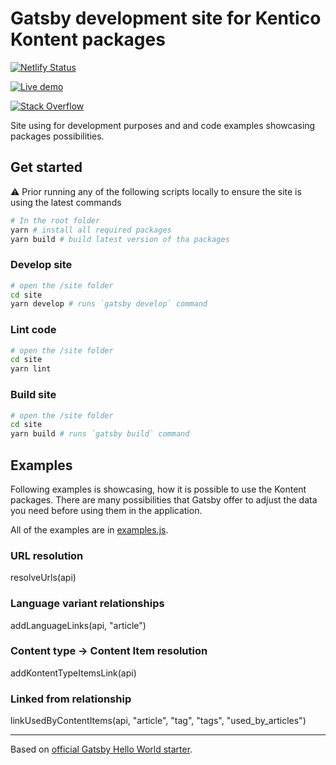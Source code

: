 # Gatsby development site for Kentico Kontent packages

[![Netlify Status](https://api.netlify.com/api/v1/badges/f1a1ebfd-e0c7-4f52-9705-974e605fb8d4/deploy-status)](https://app.netlify.com/sites/gatsby-starter-kontent-hello-world/deploys)

[![Live demo](https://img.shields.io/badge/-Live%20Demo-brightgreen.svg)](https://gatsby-starter-kontent-hello-world.netlify.com/)

[![Stack Overflow](https://img.shields.io/badge/Stack%20Overflow-ASK%20NOW-FE7A16.svg?logo=stackoverflow&logoColor=white)](https://stackoverflow.com/tags/kentico-kontent)

Site using for development purposes and and code examples showcasing packages possibilities.

## Get started

:warning: Prior running any of the following scripts locally to ensure the site is using the latest commands

```sh
# In the root folder
yarn # install all required packages
yarn build # build latest version of tha packages

```

### Develop site

```sh
# open the /site folder
cd site
yarn develop # runs `gatsby develop` command
```

### Lint code

```sh
# open the /site folder
cd site
yarn lint
```

### Build site

```sh
# open the /site folder
cd site
yarn build # runs `gatsby build` command
```

## Examples

Following examples is showcasing, how it is possible to use the Kontent packages. There are many possibilities that Gatsby offer to adjust the data you need before using them in the application.

All of the examples are in [examples.js](examples.js).

### URL resolution

  resolveUrls(api)

### Language variant relationships

  addLanguageLinks(api, "article")

### Content type -> Content Item resolution

  addKontentTypeItemsLink(api)

### Linked from relationship

  linkUsedByContentItems(api, "article", "tag", "tags", "used_by_articles")

---
Based on [official Gatsby Hello World starter](https://github.com/gatsbyjs/gatsby-starter-hello-world).
